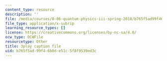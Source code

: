 ```yaml
---
content_type: resource
description: ''
file: /media/courses/8-06-quantum-physics-iii-spring-2018/b765f5ad99f46b0de51c5f8f9539ed3c_NjhuAak0jmM.srt
file_type: application/x-subrip
learning_resource_types: []
license: https://creativecommons.org/licenses/by-nc-sa/4.0/
ocw_type: OCWFile
resourcetype: Other
title: 3play caption file
uid: b765f5ad-99f4-6b0d-e51c-5f8f9539ed3c
---
```

